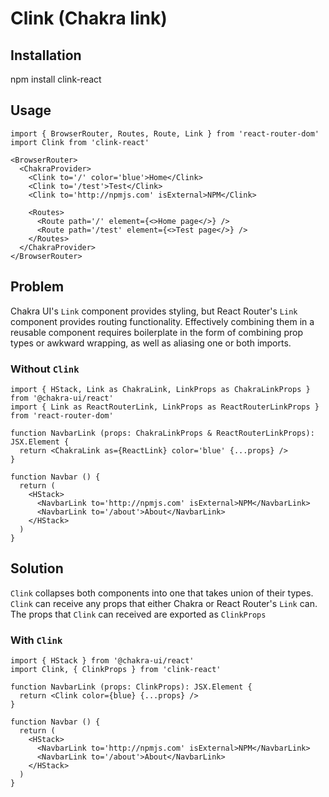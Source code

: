 # Clink (**C**hakra **link**)

## Installation

npm install clink-react

## Usage

```JSX
import { BrowserRouter, Routes, Route, Link } from 'react-router-dom'
import Clink from 'clink-react'

<BrowserRouter>
  <ChakraProvider>
    <Clink to='/' color='blue'>Home</Clink>
    <Clink to='/test'>Test</Clink>
    <Clink to='http://npmjs.com' isExternal>NPM</Clink>

    <Routes>
      <Route path='/' element={<>Home page</>} />
      <Route path='/test' element={<>Test page</>} />
    </Routes>
  </ChakraProvider>
</BrowserRouter>
```

## Problem

Chakra UI's `Link` component provides styling, but React Router's `Link` component provides routing functionality.
Effectively combining them in a reusable component requires boilerplate in the form of combining prop types or awkward wrapping, as well as aliasing one or both imports.

### Without `Clink`

```TSX
import { HStack, Link as ChakraLink, LinkProps as ChakraLinkProps } from '@chakra-ui/react'
import { Link as ReactRouterLink, LinkProps as ReactRouterLinkProps } from 'react-router-dom'

function NavbarLink (props: ChakraLinkProps & ReactRouterLinkProps): JSX.Element {
  return <ChakraLink as={ReactLink} color='blue' {...props} />
}

function Navbar () {
  return (
    <HStack>
      <NavbarLink to='http://npmjs.com' isExternal>NPM</NavbarLink>
      <NavbarLink to='/about'>About</NavbarLink>
    </HStack>
  )
}
```

## Solution

`Clink` collapses both components into one that takes union of their types.
`Clink` can receive any props that either Chakra or React Router's `Link` can.
The props that `Clink` can received are exported as `ClinkProps`

### With `Clink`

```TSX
import { HStack } from '@chakra-ui/react'
import Clink, { ClinkProps } from 'clink-react'

function NavbarLink (props: ClinkProps): JSX.Element {
  return <Clink color={blue} {...props} />
}

function Navbar () {
  return (
    <HStack>
      <NavbarLink to='http://npmjs.com' isExternal>NPM</NavbarLink>
      <NavbarLink to='/about'>About</NavbarLink>
    </HStack>
  )
}
```

